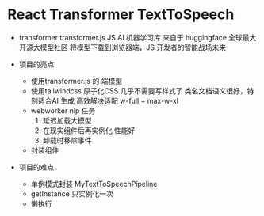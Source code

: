 # React Transformer TextToSpeech

- transformer
  transformer.js JS AI 机器学习库
  来自于 huggingface 全球最大开源大模型社区
  将模型下载到浏览器端，JS 开发者的智能战场未来

- 项目的亮点
  - 使用transformer.js 的 端模型
  - 使用tailwindcss 原子化CSS 几乎不需要写样式了
    类名文档语义很好，特别适合AI 生成
    高效解决适配 w-full + max-w-xl
  - webworker nlp 任务
    1. 延迟加载大模型
    2. 在现实组件后再实例化 性能好
    3. 卸载时移除事件
  - 封装组件

- 项目的难点
  - 单例模式封装 MyTextToSpeechPipeline
  - getInstance 只实例化一次
  - 懒执行